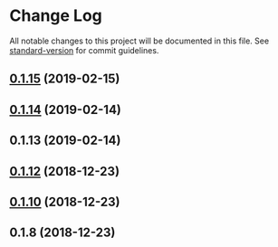 # Change Log

All notable changes to this project will be documented in this file. See [standard-version](https://github.com/conventional-changelog/standard-version) for commit guidelines.

<a name="0.1.15"></a>
## [0.1.15](https://github.com/calebeno/mudjs/compare/v0.1.14...v0.1.15) (2019-02-15)



<a name="0.1.14"></a>
## [0.1.14](https://github.com/calebeno/mudjs/compare/v0.1.13...v0.1.14) (2019-02-14)



<a name="0.1.13"></a>
## 0.1.13 (2019-02-14)



<a name="0.1.12"></a>
## [0.1.12](https://github.com/calebeno/mudjs/compare/v0.1.10...v0.1.12) (2018-12-23)



<a name="0.1.10"></a>
## [0.1.10](https://github.com/calebeno/mudjs/compare/v0.1.8...v0.1.10) (2018-12-23)



<a name="0.1.8"></a>
## 0.1.8 (2018-12-23)
